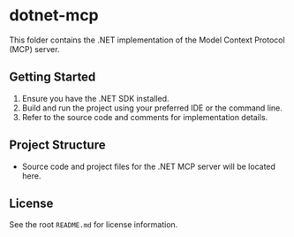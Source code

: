 # dotnet-mcp

This folder contains the .NET implementation of the Model Context Protocol (MCP) server.

## Getting Started

1. Ensure you have the .NET SDK installed.
2. Build and run the project using your preferred IDE or the command line.
3. Refer to the source code and comments for implementation details.

## Project Structure

- Source code and project files for the .NET MCP server will be located here.

## License

See the root `README.md` for license information.
